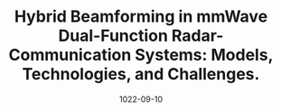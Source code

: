 ---
title: "Hybrid Beamforming in mmWave Dual-Function Radar-Communication Systems: Models, Technologies, and Challenges."
collection: arVix
permalink: publications/2022-arVix-wcm
date: 1022-09-10
level: arVix
paperurl: 'https://arxiv.org/abs/2209.04656'
citation: 'Z. Cheng, L. Wu, <b>B. Wang</b>, M. R. B. Shankar, B. Liao and B. Ottersten, "Hybrid Beamforming in mmWave Dual-Function Radar-Communication Systems: Models, Technologies, and Challenges," submitted to <i>IEEE Communications Magazine</i>.'
---